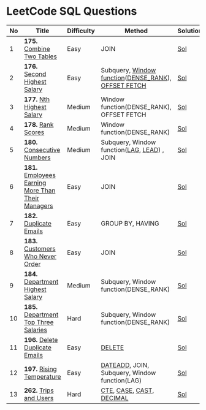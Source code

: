 # LeetCode SQL Questions

| No | Title                      | Difficulty | Method                                  | Solution |
|----|----------------------------|------------|-----------------------------------------|----------|
| 1  | __175.__ [Combine Two Tables](https://leetcode.com/problems/combine-two-tables/)    | Easy       | JOIN                                    |[Sol](175-Combine-Two-Tables.sql)      |
| 2  | __176.__ [Second Highest Salary](https://leetcode.com/problems/second-highest-salary/) | Easy       | Subquery, [Window function](https://www.sqlservertutorial.net/sql-server-window-functions/)([DENSE_RANK](https://www.sqlservertutorial.net/sql-server-window-functions/sql-server-dense_rank-function/)), [OFFSET FETCH](https://www.sqlservertutorial.net/sql-server-basics/sql-server-offset-fetch/) |[Sol](176-Second-Highest-Salary.sql)           |
| 3  | __177.__ [Nth Highest Salary](https://leetcode.com/problems/nth-highest-salary/)    | Medium     | Window function(DENSE_RANK), OFFSET FETCH          |[Sol](177-Nth-Highest-Salary.sql)          |
| 4  | __178.__ [Rank Scores](https://leetcode.com/problems/rank-scores/)           | Medium     | Window function(DENSE_RANK)                        |[Sol](178-Rank-Scores.sql)          |
| 5  | __180.__ [Consecutive Numbers](https://leetcode.com/problems/consecutive-numbers/)   | Medium     | Subquery, Window function([LAG](https://www.sqlservertutorial.net/sql-server-window-functions/sql-server-lag-function/), [LEAD](https://www.sqlservertutorial.net/sql-server-window-functions/sql-server-lead-function/)) , JOIN         |[Sol](180-Consecutive-Numbers.sql)          |
| 6  | __181.__ [Employees Earning More Than Their Managers](https://leetcode.com/problems/employees-earning-more-than-their-managers/) | Easy | JOIN |[Sol](181-Employees-Earning-More-Than-Their-Managers.sql)|
| 7  | __182.__ [Duplicate Emails](https://leetcode.com/problems/duplicate-emails/)      | Easy    | GROUP BY, HAVING         |[Sol](182-Duplicate-Emails.sql)          |
| 8  | __183.__ [Customers Who Never Order](https://leetcode.com/problems/customers-who-never-order/) | Easy    | JOIN                |[Sol](183-Customers-Who-Never-Order.sql) |
| 9  | __184.__ [Department Highest Salary](https://leetcode.com/problems/department-highest-salary/) | Medium  | Subquery, Window function(DENSE_RANK)              |[Sol](184-Department-Highest-Salary.sql) |
| 10  | __185.__ [Department Top Three Salaries](https://leetcode.com/problems/department-top-three-salaries/)| Hard    | Subquery, Window function(DENSE_RANK)           |[Sol](185-Department-Top-Three-Salaries.sql) |
| 11  | __196.__ [Delete Duplicate Emails](https://leetcode.com/problems/delete-duplicate-emails/)| Easy    | [DELETE](https://www.sqlservertutorial.net/sql-server-basics/sql-server-delete/)           |[Sol](196-Delete-Duplicate-Emails.sql) |
| 12  | __197.__ [Rising Temperature](https://leetcode.com/problems/rising-temperature/)| Easy    | [DATEADD](https://www.w3schools.com/sql/func_sqlserver_dateadd.asp), JOIN, Subquery, Window function(LAG)          |[Sol](197-Rising-Temperature.sql) |
| 13  | __262.__ [Trips and Users](https://leetcode.com/problems/trips-and-users/)| Hard    | [CTE](https://www.sqlservertutorial.net/sql-server-basics/sql-server-cte/), [CASE](https://www.sqlservertutorial.net/sql-server-basics/sql-server-case/), [CAST](https://www.sqlservertutorial.net/sql-server-system-functions/sql-server-cast-function/), [DECIMAL](https://www.sqlservertutorial.net/sql-server-basics/sql-server-decimal/)      |[Sol](262-Trips-and-Users.sql) |

